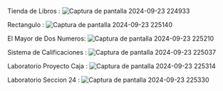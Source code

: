 Tienda de Libros :
![Captura de pantalla 2024-09-23 224933](https://github.com/user-attachments/assets/b8b0131f-06a7-462e-a553-64fb8b18943e)

Rectangulo :
![Captura de pantalla 2024-09-23 225140](https://github.com/user-attachments/assets/5cde39b0-f1a8-46f0-b65b-3e9d313ec7cc)

El Mayor de Dos Numeros:
![Captura de pantalla 2024-09-23 225210](https://github.com/user-attachments/assets/ce079251-f17a-4da5-8d3a-e22b7ef12df5)

Sistema de Calificaciones :
![Captura de pantalla 2024-09-23 225037](https://github.com/user-attachments/assets/2f93806a-0d37-4352-8b02-e4659288057e)

Laboratorio Proyecto Caja :
![Captura de pantalla 2024-09-23 225314](https://github.com/user-attachments/assets/ed30d3a7-0cf7-404b-a904-36effc5fdd0b)

Laboratorio Seccion 24 :
![Captura de pantalla 2024-09-23 225330](https://github.com/user-attachments/assets/39483702-4679-422f-b4b3-84b1ba791878)







